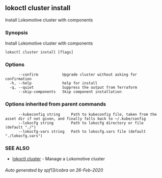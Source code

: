 ## lokoctl cluster install

Install Lokomotive cluster with components

### Synopsis

Install Lokomotive cluster with components

```
lokoctl cluster install [flags]
```

### Options

```
      --confirm           Upgrade cluster without asking for confirmation
  -h, --help              help for install
  -q, --quiet             Suppress the output from Terraform
      --skip-components   Skip component installation
```

### Options inherited from parent commands

```
      --kubeconfig string     Path to kubeconfig file, taken from the asset dir if not given, and finally falls back to ~/.kube/config
      --lokocfg string        Path to lokocfg directory or file (default "./")
      --lokocfg-vars string   Path to lokocfg.vars file (default "./lokocfg.vars")
```

### SEE ALSO

* [lokoctl cluster](lokoctl_cluster.md)	 - Manage a Lokomotive cluster

###### Auto generated by spf13/cobra on 26-Feb-2020
